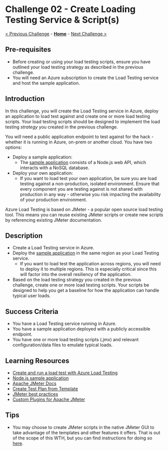 # Challenge 02 - Create Loading Testing Service & Script(s)

[< Previous Challenge](./Challenge-01.md) - **[Home](../README.md)** - [Next Challenge >](./Challenge-03.md)

## Pre-requisites

- Before creating or using your load testing scripts, ensure you have outlined your load testing strategy as described in the previous challenge.
- You will need an Azure subscription to create the Load Testing service and host the sample application.

## Introduction

In this challenge, you will create the Load Testing service in Azure, deploy an application to load test against and create one or more load testing scripts. Your load testing scripts should be designed to implement the load testing *strategy* you created in the previous challenge. 

You will need a public application endpoint to test against for the hack - whether it is running in Azure, on-prem or another cloud. You have two options:

- Deploy a sample application:
    - The [sample application](https://docs.microsoft.com/en-us/azure/load-testing/tutorial-identify-bottlenecks-azure-portal#deploy-the-sample-app) consists of a Node.js web API, which interacts with a NoSQL database. 
- Deploy your own application:
    - If you want to load test your own application, be sure you are load testing against a non-production, isolated environment. Ensure that every component you are testing against is not shared with production in any way - otherwise you risk impacting the availability of your production environment.

Azure Load Testing is based on JMeter - a popular open source load testing tool. This means you can reuse existing JMeter scripts or create new scripts by referencing existing JMeter documentation.

## Description

- Create a Load Testing service in Azure.
- Deploy the [sample application](https://docs.microsoft.com/en-us/azure/load-testing/tutorial-identify-bottlenecks-azure-portal#deploy-the-sample-app) in the same region as your Load Testing service.
    - If you want to load test the application across regions, you will need to deploy it to multiple regions. This is especially critical since this will factor into the overall resiliency of the application.
- Based on the load testing strategy you created in the previous challenge, create one or more load testing scripts. Your scripts be designed to help you get a baseline for how the application can handle typical user loads.

## Success Criteria

- You have a Load Testing service running in Azure.
- You have a sample application deployed with a publicly accessible endpoint.
- You have one or more load testing scripts (.jmx) and relevant configuration/data files to emulate typical loads.

## Learning Resources

- [Create and run a load test with Azure Load Testing](https://docs.microsoft.com/en-us/azure/load-testing/quickstart-create-and-run-load-test)
- [Node.js sample application](https://docs.microsoft.com/en-us/azure/load-testing/tutorial-identify-bottlenecks-azure-portal#deploy-the-sample-app)
- [Apache JMeter Docs](https://jmeter.apache.org/index.html)
- [Create Test Plan from Template](https://jmeter.apache.org/usermanual/get-started.html#template)
- [JMeter best practices](https://jmeter.apache.org/usermanual/best-practices.html)
- [Custom Plugins for Apache JMeter](https://jmeter-plugins.org/)

## Tips
- You may choose to create JMeter scripts in the native JMeter GUI to take advantage of the templates and other features it offers. That is out of the scope of this WTH, but you can find instructions for doing so [here](https://jmeter.apache.org/usermanual/get-started.html#install).
